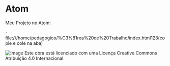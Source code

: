 # Atom
Meu Projeto no Atom:

-file:///home/pedagogico/%C3%81rea%20de%20Trabalho/index.html123(copie e cole na aba)

![image](https://github.com/Neosoroo/Atom/assets/140523541/1e914d21-6422-47cd-860d-669661506981)
Este obra está licenciado com uma Licença Creative Commons Atribuição 4.0 Internacional.
